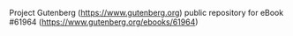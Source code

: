 Project Gutenberg (https://www.gutenberg.org) public repository for
eBook #61964 (https://www.gutenberg.org/ebooks/61964)

